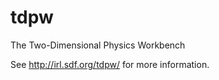 tdpw
====

The Two-Dimensional Physics Workbench

See http://irl.sdf.org/tdpw/ for more information.

